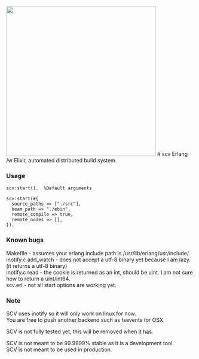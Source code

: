 <img src="http://i.imgur.com/AJLbnwu.jpg" width="400" height="400" />
# scv
Erlang /w Elixir, automated distributed build system.

### Usage
```
scv:start().  %Default arguments

scv:start(#{
  source_paths => ["./src"],
  beam_path => "./ebin",
  remote_compile => true,
  remote_nodes => [],
}).
```

### Known bugs
Makefile - assumes your erlang include path is /usr/lib/erlang/usr/include/.  
inotify.c add_watch - does not accept a utf-8 binary yet because I am lazy. (it returns a utf-8 binary)  
inotify.c read - the cookie is returned as an int, should be uint. I am not sure how to return a uint/int64.  
scv.erl - not all start options are working yet.

### Note

SCV uses inotify so it will only work on linux for now.  
You are free to push another backend such as fsevents for OSX.  
  
SCV is not fully tested yet, this will be removed when it has.  
  
SCV is not meant to be 99.9999% stable as it is a development tool.  
SCV is not meant to be used in production.
